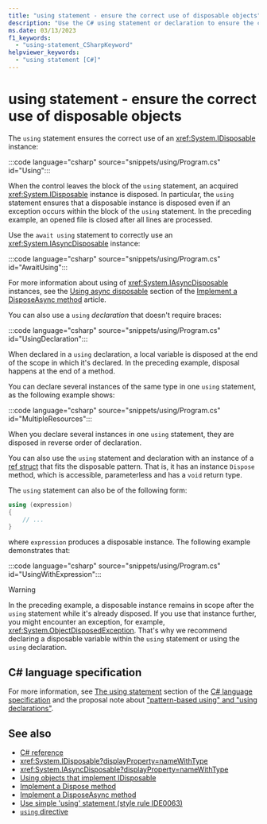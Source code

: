 ```yaml
---
title: "using statement - ensure the correct use of disposable objects"
description: "Use the C# using statement or declaration to ensure the correct use of disposable objects"
ms.date: 03/13/2023
f1_keywords:
  - "using-statement_CSharpKeyword"
helpviewer_keywords:
  - "using statement [C#]"
---
```

# using statement - ensure the correct use of disposable objects

The `using` statement ensures the correct use of an <xref:System.IDisposable> instance:

:::code language="csharp" source="snippets/using/Program.cs" id="Using":::

When the control leaves the block of the `using` statement, an acquired <xref:System.IDisposable> instance is disposed. In particular, the `using` statement ensures that a disposable instance is disposed even if an exception occurs within the block of the `using` statement. In the preceding example, an opened file is closed after all lines are processed.

Use the `await using` statement to correctly use an <xref:System.IAsyncDisposable> instance:

:::code language="csharp" source="snippets/using/Program.cs" id="AwaitUsing":::

For more information about using of <xref:System.IAsyncDisposable> instances, see the [Using async disposable](../../../standard/garbage-collection/implementing-disposeasync.md#using-async-disposable) section of the [Implement a DisposeAsync method](../../../standard/garbage-collection/implementing-disposeasync.md) article.

You can also use a `using` *declaration* that doesn't require braces:

:::code language="csharp" source="snippets/using/Program.cs" id="UsingDeclaration":::

When declared in a `using` declaration, a local variable is disposed at the end of the scope in which it's declared. In the preceding example, disposal happens at the end of a method.

You can declare several instances of the same type in one `using` statement, as the following example shows:

:::code language="csharp" source="snippets/using/Program.cs" id="MultipleResources":::

When you declare several instances in one `using` statement, they are disposed in reverse order of declaration.

You can also use the `using` statement and declaration with an instance of a [ref struct](../builtin-types/ref-struct.md) that fits the disposable pattern. That is, it has an instance `Dispose` method, which is accessible, parameterless and has a `void` return type.

The `using` statement can also be of the following form:

```csharp
using (expression)
{
    // ...
}
```

where `expression` produces a disposable instance. The following example demonstrates that:

:::code language="csharp" source="snippets/using/Program.cs" id="UsingWithExpression":::

> [!WARNING]
> In the preceding example, a disposable instance remains in scope after the `using` statement while it's already disposed. If you use that instance further, you might encounter an exception, for example, <xref:System.ObjectDisposedException>. That's why we recommend declaring a disposable variable within the `using` statement or using the `using` declaration.

## C# language specification

For more information, see [The using statement](~/_csharpstandard/standard/statements.md#1214-the-using-statement) section of the [C# language specification](~/_csharpstandard/standard/README.md) and the proposal note about ["pattern-based using" and "using declarations"](~/_csharplang/proposals/csharp-8.0/using.md).

## See also

- [C# reference](../index.md)
- <xref:System.IDisposable?displayProperty=nameWithType>
- <xref:System.IAsyncDisposable?displayProperty=nameWithType>
- [Using objects that implement IDisposable](../../../standard/garbage-collection/using-objects.md)
- [Implement a Dispose method](../../../standard/garbage-collection/implementing-dispose.md)
- [Implement a DisposeAsync method](../../../standard/garbage-collection/implementing-disposeasync.md)
- [Use simple 'using' statement (style rule IDE0063)](../../../fundamentals/code-analysis/style-rules/ide0063.md)
- [`using` directive](../keywords/using-directive.md)
